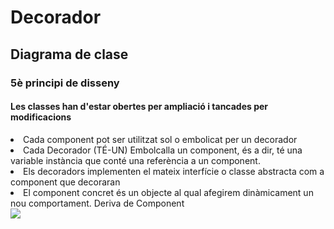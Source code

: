 
<h1>Decorador</h1>

<h2>Diagrama de clase</h2>
<h3>5è principi de disseny</h3>
<h4>Les classes han d'estar obertes per ampliació i tancades per modificacions</h4>

<li>Cada component pot ser utilitzat sol o embolicat per un decorador</li>
<li>Cada Decorador (TÉ-UN) Embolcalla un component, és a dir, té una variable instància que conté una referència a un component.</li>
<li>Els decoradors implementen el mateix interfície o classe abstracta com a component que decoraran</li>
<li>El component concret és un objecte al qual afegirem dinàmicament un nou comportament. Deriva de Component</li>

<img src="https://github.com/pounct/deisgn_patterns/assets/53088375/6337f8fb-c3e2-4c0f-8807-8437bb3431fc"/>
